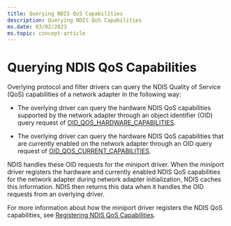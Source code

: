 ```yaml
---
title: Querying NDIS QoS Capabilities
description: Querying NDIS QoS Capabilities
ms.date: 03/02/2023
ms.topic: concept-article
---
```


# Querying NDIS QoS Capabilities


Overlying protocol and filter drivers can query the NDIS Quality of Service (QoS) capabilities of a network adapter in the following way:

-   The overlying driver can query the hardware NDIS QoS capabilities supported by the network adapter through an object identifier (OID) query request of [OID\_QOS\_HARDWARE\_CAPABILITIES](./oid-qos-hardware-capabilities.md).

-   The overlying driver can query the hardware NDIS QoS capabilities that are currently enabled on the network adapter through an OID query request of [OID\_QOS\_CURRENT\_CAPABILITIES](./oid-qos-current-capabilities.md).

NDIS handles these OID requests for the miniport driver. When the miniport driver registers the hardware and currently enabled NDIS QoS capabilities for the network adapter during network adapter initialization, NDIS caches this information. NDIS then returns this data when it handles the OID requests from an overlying driver.

For more information about how the miniport driver registers the NDIS QoS capabilities, see [Registering NDIS QoS Capabilities](registering-ndis-qos-capabilities.md).

 

